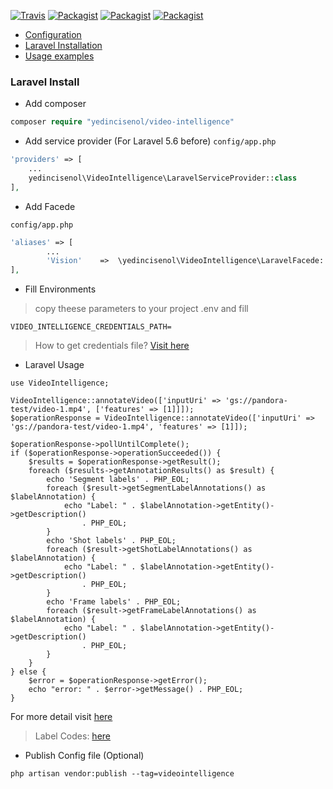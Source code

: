 
[![Travis](https://img.shields.io/travis/yedincisenol/video-intelligence.svg?style=for-the-badge)]()
[![Packagist](https://img.shields.io/packagist/dt/yedincisenol/video-intelligence.svg?style=for-the-badge)]()
[![Packagist](https://img.shields.io/packagist/v/yedincisenol/video-intelligence.svg?style=for-the-badge)]()
[![Packagist](https://img.shields.io/packagist/l/yedincisenol/video-intelligence.svg?style=for-the-badge)]()

* <a href="#php-config">Configuration</a>
* <a href="#laravel-install"> Laravel Installation</a>
* <a href="#usage">Usage examples</a>

### <a name="laravel-install"></a> Laravel Install

- Add composer
```php
composer require "yedincisenol/video-intelligence"
```

- Add service provider (For Laravel 5.6 before) 
`config/app.php`

```php
'providers' => [
    ...
    yedincisenol\VideoIntelligence\LaravelServiceProvider::class
],
```

- Add Facede

`config/app.php`

```php
'aliases' => [
        ...
        'Vision'    =>  \yedincisenol\VideoIntelligence\LaravelFacede::class
],
```

- Fill Environments
> copy theese parameters to your project .env and fill
```
VIDEO_INTELLIGENCE_CREDENTIALS_PATH=
```

> How to get credentials file? <a href="http://googlecloudplatform.github.io/google-cloud-php/#/docs/google-cloud/v0.73.0/guides/authentication">Visit here</a>

- Laravel Usage
```
use VideoIntelligence;

VideoIntelligence::annotateVideo(['inputUri' => 'gs://pandora-test/video-1.mp4', ['features' => [1]]]);
$operationResponse = VideoIntelligence::annotateVideo(['inputUri' => 'gs://pandora-test/video-1.mp4', 'features' => [1]]);

$operationResponse->pollUntilComplete();
if ($operationResponse->operationSucceeded()) {
    $results = $operationResponse->getResult();
    foreach ($results->getAnnotationResults() as $result) {
        echo 'Segment labels' . PHP_EOL;
        foreach ($result->getSegmentLabelAnnotations() as $labelAnnotation) {
            echo "Label: " . $labelAnnotation->getEntity()->getDescription()
                . PHP_EOL;
        }
        echo 'Shot labels' . PHP_EOL;
        foreach ($result->getShotLabelAnnotations() as $labelAnnotation) {
            echo "Label: " . $labelAnnotation->getEntity()->getDescription()
                . PHP_EOL;
        }
        echo 'Frame labels' . PHP_EOL;
        foreach ($result->getFrameLabelAnnotations() as $labelAnnotation) {
            echo "Label: " . $labelAnnotation->getEntity()->getDescription()
                . PHP_EOL;
        }
    }
} else {
    $error = $operationResponse->getError();
    echo "error: " . $error->getMessage() . PHP_EOL;
}

```

For more detail visit <a href="http://googlecloudplatform.github.io/google-cloud-php/#/docs/cloud-videointelligence/v1.0.4/videointelligence/readme">here</a>

> Label Codes: <a href="https://github.com/GoogleCloudPlatform/google-cloud-php-videointelligence/blob/master/src/V1/Feature.php">here</a>

- Publish Config file (Optional)

```$xslt
php artisan vendor:publish --tag=videointelligence
```
